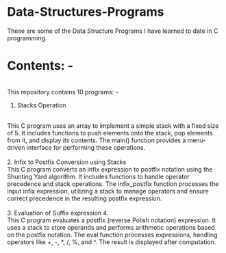 # Data-Structures-Programs
These are some of the Data Structure Programs I have learned to date in C programming.
<br>
# Contents: -
<br> This repository contains 10 programs: -
<br>
1. Stacks Operation
<br>
This C program uses an array to implement a simple stack with a fixed size of 5. It includes functions to push elements onto the stack, pop elements from it, and display its contents. The main() function provides a menu-driven interface for performing these operations.
<br>
<br>
2. Infix to Postfix Conversion using Stacks
<br>
This C program converts an infix expression to postfix notation using the Shunting Yard algorithm. It includes functions to handle operator precedence and stack operations. The infix_postfix function processes the input infix expression, utilizing a stack to manage operators and ensure correct precedence in the resulting postfix expression.
<br>
<br>
3. Evaluation of Suffix expression
4. <br>
This C program evaluates a postfix (reverse Polish notation) expression. It uses a stack to store operands and performs arithmetic operations based on the postfix notation. The eval function processes expressions, handling operators like +, -, *, /, %, and ^. The result is displayed after computation.
<br>
<br>
